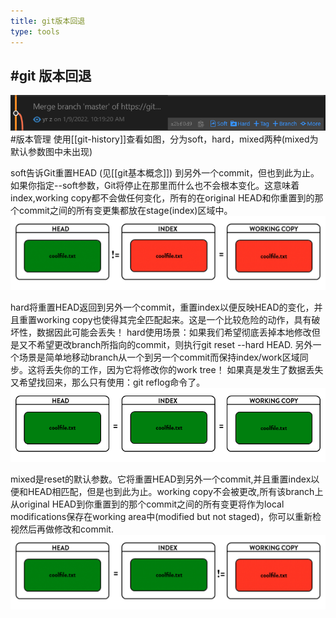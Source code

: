 ```yaml
---
title: git版本回退
type: tools
---
```


## #git 版本回退
![](images/历史管理3.png) #版本管理
使用[[git-history]]查看如图，分为soft，hard，mixed两种(mixed为默认参数图中未出现)

soft告诉Git重置HEAD (见[[git基本概念]]) 到另外一个commit，但也到此为止。如果你指定--soft参数，Git将停止在那里而什么也不会根本变化。这意味着index,working copy都不会做任何变化，所有的在original HEAD和你重置到的那个commit之间的所有变更集都放在stage(index)区域中。
![](images/soft.png)

hard将重置HEAD返回到另外一个commit，重置index以便反映HEAD的变化，并且重置working copy也使得其完全匹配起来。这是一个比较危险的动作，具有破坏性，数据因此可能会丢失！
hard使用场景：如果我们希望彻底丢掉本地修改但是又不希望更改branch所指向的commit，则执行git reset --hard HEAD. 另外一个场景是简单地移动branch从一个到另一个commit而保持index/work区域同步。这将丢失你的工作，因为它将修改你的work tree！
如果真是发生了数据丢失又希望找回来，那么只有使用：git reflog命令了。
![](images/hard.png)

mixed是reset的默认参数。它将重置HEAD到另外一个commit,并且重置index以便和HEAD相匹配，但是也到此为止。working copy不会被更改,所有该branch上从original HEAD到你重置到的那个commit之间的所有变更将作为local modifications保存在working area中(modified but not staged)，你可以重新检视然后再做修改和commit.
![](images/mixed.png)
